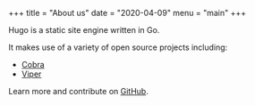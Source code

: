 +++
title = "About us"
date = "2020-04-09"
menu = "main"
+++

Hugo is a static site engine written in Go.


It makes use of a variety of open source projects including:

* [Cobra](https://github.com/spf13/cobra)
* [Viper](https://github.com/spf13/viper)

Learn more and contribute on [GitHub](https://github.com/gohugoio).
